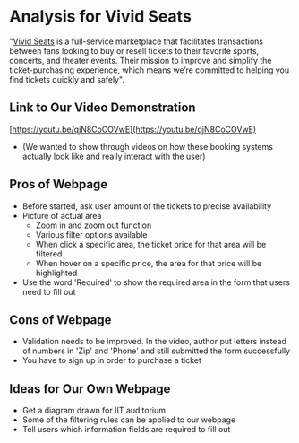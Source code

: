 # Analysis for Vivid Seats

"[Vivid Seats](https://www.vividseats.com/) is a full-service marketplace that
facilitates transactions between fans looking to buy or resell tickets to their
favorite sports, concerts, and theater events. Their mission to improve and
simplify the ticket-purchasing experience, which means we’re committed to
helping you find tickets quickly and safely".

## Link to Our Video Demonstration

[https://youtu.be/qjN8CoCOVwE](https://youtu.be/qjN8CoCOVwE)

* (We wanted to show through videos on how these booking systems actually look
  like and really interact with the user)

## Pros of Webpage

* Before started, ask user amount of the tickets to precise availability
* Picture of actual area
  * Zoom in and zoom out function
  * Various filter options available
  * When click a specific area, the ticket price for that area will be filtered
  * When hover on a specific price, the area for that price will be highlighted
* Use the word 'Required' to show the required area in the form that users need to fill out


## Cons of Webpage

* Validation needs to be improved. In the video, author put letters instead of
  numbers in 'Zip' and 'Phone' and still submitted the form successfully
* You have to sign up in order to purchase a ticket

## Ideas for Our Own Webpage

* Get a diagram drawn for IIT auditorium
* Some of the filtering rules can be applied to our webpage
* Tell users which information fields are required to fill out

